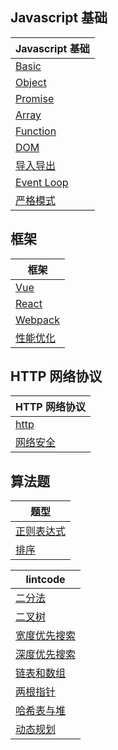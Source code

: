 ## Javascript 基础

| Javascript 基础                                 |
| ----------------------------------------------- |
| [Basic](./javascript/basic/index.md)          |
| [Object](./javascript/object/index.md)          |
| [Promise](./javascript/promise/index.md)        |
| [Array](./javascript/array/index.md)            |
| [Function](./javascript/function/index.md)      |
| [DOM](./javascript/dom/index.md)      |
| [导入导出](./javascript/import-export/index.md) |
| [Event Loop](./javascript/event-loop/index.md)  |
| [严格模式](./javascript/use-strict/index.md)    |

## 框架

| 框架                                          |
| --------------------------------------------- |
| [Vue](./framework/vue/index.md)               |
| [React](./framework/react/index.md)           |
| [Webpack](./framework/webpack/index.md)       |
| [性能优化](./framework/optimization/index.md) |

## HTTP 网络协议

| HTTP 网络协议                         |
| ------------------------------------- |
| [http](./network/http/index.md)       |
| [网络安全](./network/safety/index.md) |

## 算法题

| 题型                               |
| ---------------------------------- |
| [正则表达式](./src/regex/index.md) |
| [排序](./src/sort/index.md)        |

| lintcode                                                     |
| ------------------------------------------------------------ |
| [二分法](./src/lintcode/binary-search/index.md)              |
| [二叉树](./src/lintcode/binary-tree/index.md)                |
| [宽度优先搜索](./src/lintcode/breadth-first-search/index.md) |
| [深度优先搜索](./src/lintcode/depth-first-search/index.md)   |
| [链表和数组](./src/lintcode/linked-list-array/index.md)      |
| [两根指针](./src/lintcode/two-pointers/index.md)             |
| [哈希表与堆](./src/lintcode/hash-heap/index.md)              |
| [动态规划](./src/lintcode/dynamic-programming/index.md)      |
